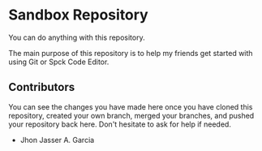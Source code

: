 # Sandbox Repository

You can do anything with this repository.

The main purpose of this repository is to help my friends get started with using Git or Spck Code Editor.

## Contributors

You can see the changes you have made here once you have cloned this repository, created your own branch, merged your branches, and pushed your repository back here. Don't hesitate to ask for help if needed.

- Jhon Jasser A. Garcia

